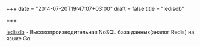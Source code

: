 +++
date = "2014-07-20T19:47:07+03:00"
draft = false
title = "ledisdb"

+++

<p><a href="https://github.com/siddontang/ledisdb">ledisdb</a>&nbsp;- Высокопроизводительная NoSQL&nbsp;база данных(аналог Redis) на языке Go.&nbsp;</p>

